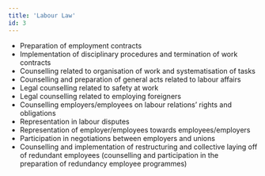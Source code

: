 ```yaml
---
title: 'Labour Law'
id: 3
---
```


* Preparation of employment contracts
* Implementation of disciplinary procedures and termination of work contracts
* Counselling related to organisation of work and systematisation of tasks
* Counselling and preparation of general acts related to labour affairs
* Legal counselling related to safety at work
* Legal counselling related to employing foreigners
* Counselling employers/employees on labour relations’ rights and obligations
* Representation in labour disputes
* Representation of employer/employees towards employees/employers
* Participation in negotiations between employers and unions
* Counselling and implementation of restructuring and collective laying off of redundant employees (counselling and participation in the preparation of redundancy employee programmes)